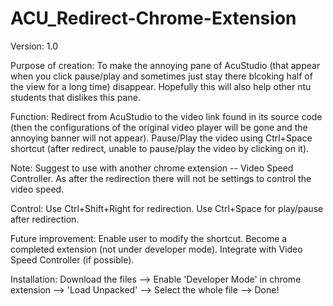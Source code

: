 # ACU_Redirect-Chrome-Extension

Version: 1.0

Purpose of creation: 
  To make the annoying pane of AcuStudio (that appear when you click pause/play and sometimes just stay there blcoking half of the view for a long time) disappear. Hopefully this will also help other ntu students that dislikes this pane. 

Function:
  Redirect from AcuStudio to the video link found in its source code (then the configurations of the original video player will be gone and the annoying banner will not appear). 
  Pause/Play the video using Ctrl+Space shortcut (after redirect, unable to pause/play the video by clicking on it).

Note:
  Suggest to use with another chrome extension -- Video Speed Controller. As after the redirection there will not be settings to control the video speed. 
  
Control:
  Use Ctrl+Shift+Right for redirection. 
  Use Ctrl+Space for play/pause after redirection.

Future improvement:
  Enable user to modify the shortcut.
  Become a completed extension (not under developer mode).
  Integrate with Video Speed Controller (if possible).


Installation:
  Download the files --> Enable 'Developer Mode' in chrome extension --> 'Load Unpacked' --> Select the whole file --> Done!
